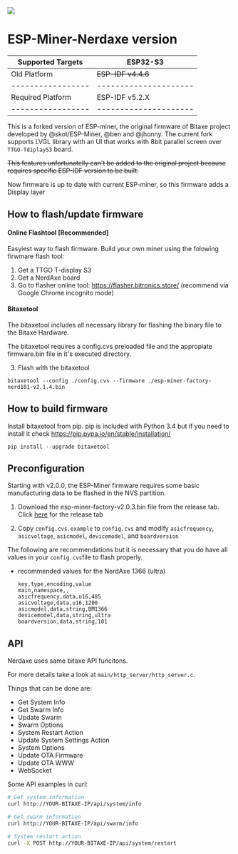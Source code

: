 [![](https://dcbadge.vercel.app/api/server/3E8ca2dkcC)](https://discord.gg/3E8ca2dkcC)

# ESP-Miner-Nerdaxe version

| Supported Targets | ESP32-S3              |
| ----------------- | --------------------- |
| Old Platform      | ~~ESP-IDF v4.4.6~~        |
| ----------------- | --------------------- |
| Required Platform | ESP-IDF v5.2.X        | Update!
| ----------------- | --------------------- |

This is a forked version of ESP-miner, the original firmware of Bitaxe project developed by @skot/ESP-Miner, @ben and @jhonny.
The current fork supports LVGL library with an UI that works with 8bit parallel screen over `TTGO-TdiplayS3` board.

~~This features unfortunatelly can't be added to the original project because requires specific ESP-IDF version to be built.~~

Now firmware is up to date with current ESP-miner, so this firmware adds a Display layer


## How to flash/update firmware

#### Online Flashtool [Recommended]

Easyiest way to flash firmware. Build your own miner using the folowing firwmare flash tool:

1. Get a TTGO T-display S3 
1. Get a NerdAxe board
1. Go to flasher online tool: https://flasher.bitronics.store/ (recommend via Google Chrome incognito mode)

#### Bitaxetool

The bitaxetool includes all necessary library for flashing the binary file to the Bitaxe Hardware.

The bitaxetool requires a config.cvs preloaded file and the appropiate firmware.bin file in it's executed directory.

3. Flash with the bitaxetool

```
bitaxetool --config ./config.cvs --firmware ./esp-miner-factory-nerd101-v2.1.4.bin
```

## How to build firmware


Install bitaxetool from pip. pip is included with Python 3.4 but if you need to install it check <https://pip.pypa.io/en/stable/installation/>

```
pip install --upgrade bitaxetool
```

## Preconfiguration

Starting with v2.0.0, the ESP-Miner firmware requires some basic manufacturing data to be flashed in the NVS partition.

1. Download the esp-miner-factory-v2.0.3.bin file from the release tab.
   Click [here](https://github.com/skot/ESP-Miner/releases) for the release tab

2. Copy `config.cvs.example` to `config.cvs` and modify `asicfrequency`, `asicvoltage`, `asicmodel`, `devicemodel`, and `boardversion`

The following are recommendations but it is necessary that you do have all values in your `config.cvs`file to flash properly.

- recommended values for the NerdAxe 1366 (ultra)

  ```
  key,type,encoding,value
  main,namespace,,
  asicfrequency,data,u16,485
  asicvoltage,data,u16,1200
  asicmodel,data,string,BM1366
  devicemodel,data,string,ultra
  boardversion,data,string,101
  ```

## API
Nerdaxe uses same bitaxe API funcitons.

For more details take a look at `main/http_server/http_server.c`.

Things that can be done are:
  
  - Get System Info
  - Get Swarm Info
  - Update Swarm
  - Swarm Options
  - System Restart Action
  - Update System Settings Action
  - System Options
  - Update OTA Firmware
  - Update OTA WWW
  - WebSocket

Some API examples in curl:
  ```bash
  # Get system information
  curl http://YOUR-BITAXE-IP/api/system/info
  ```
  ```bash
  # Get swarm information
  curl http://YOUR-BITAXE-IP/api/swarm/info
  ```
  ```bash
  # System restart action
  curl -X POST http://YOUR-BITAXE-IP/api/system/restart
  ```